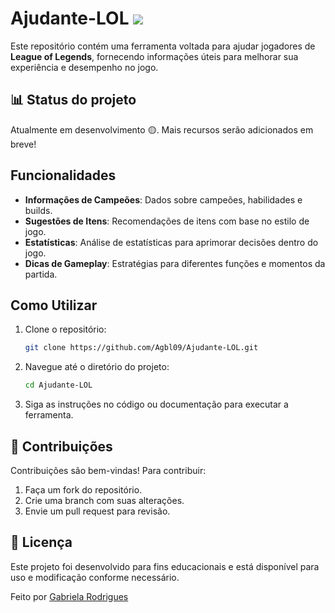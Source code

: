 # Ajudante-LOL ![](https://static.wikia.nocookie.net/leagueoflegends/images/c/cb/Emote_Aprovado_por_Sentinelas.png/revision/latest/scale-to-width-down/250?cb=20191005172527&path-prefix=pt-br) 

Este repositório contém uma ferramenta voltada para ajudar jogadores de **League of Legends**, fornecendo informações úteis para melhorar sua experiência e desempenho no jogo.

## 📊 Status do projeto

Atualmente em desenvolvimento 🟡. Mais recursos serão adicionados em breve!

## Funcionalidades

- **Informações de Campeões**: Dados sobre campeões, habilidades e builds.
- **Sugestões de Itens**: Recomendações de itens com base no estilo de jogo.
- **Estatísticas**: Análise de estatísticas para aprimorar decisões dentro do jogo.
- **Dicas de Gameplay**: Estratégias para diferentes funções e momentos da partida.

## Como Utilizar

1. Clone o repositório:
   ```bash
   git clone https://github.com/Agbl09/Ajudante-LOL.git

2. Navegue até o diretório do projeto:
   ```bash
   cd Ajudante-LOL
   
3. Siga as instruções no código ou documentação para executar a ferramenta.

## 🤝 Contribuições

Contribuições são bem-vindas! Para contribuir:

1. Faça um fork do repositório.
2. Crie uma branch com suas alterações.
3. Envie um pull request para revisão.

## 📝 Licença
   Este projeto foi desenvolvido para fins educacionais e está disponível para uso e modificação conforme necessário.

   Feito por [Gabriela Rodrigues](https://github.com/Agbl09)
